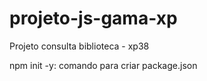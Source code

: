# projeto-js-gama-xp
 Projeto consulta biblioteca - xp38

 npm init -y: comando para criar package.json
